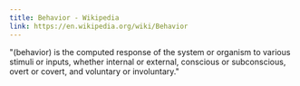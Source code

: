 ```yaml
---
title: Behavior - Wikipedia
link: https://en.wikipedia.org/wiki/Behavior
---
```

"(behavior) is the computed response of the system or organism to various stimuli or inputs, whether internal or external, conscious or subconscious, overt or covert, and voluntary or involuntary."
